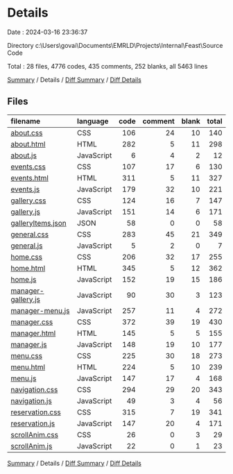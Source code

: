 # Details

Date : 2024-03-16 23:36:37

Directory c:\\Users\\govai\\Documents\\EMRLD\\Projects\\Internal\\Feast\\Source Code

Total : 28 files,  4776 codes, 435 comments, 252 blanks, all 5463 lines

[Summary](results.md) / Details / [Diff Summary](diff.md) / [Diff Details](diff-details.md)

## Files
| filename | language | code | comment | blank | total |
| :--- | :--- | ---: | ---: | ---: | ---: |
| [about.css](/about.css) | CSS | 106 | 24 | 10 | 140 |
| [about.html](/about.html) | HTML | 282 | 5 | 11 | 298 |
| [about.js](/about.js) | JavaScript | 6 | 4 | 2 | 12 |
| [events.css](/events.css) | CSS | 107 | 17 | 6 | 130 |
| [events.html](/events.html) | HTML | 311 | 5 | 11 | 327 |
| [events.js](/events.js) | JavaScript | 179 | 32 | 10 | 221 |
| [gallery.css](/gallery.css) | CSS | 124 | 16 | 7 | 147 |
| [gallery.js](/gallery.js) | JavaScript | 151 | 14 | 6 | 171 |
| [galleryItems.json](/galleryItems.json) | JSON | 58 | 0 | 0 | 58 |
| [general.css](/general.css) | CSS | 283 | 45 | 21 | 349 |
| [general.js](/general.js) | JavaScript | 5 | 2 | 0 | 7 |
| [home.css](/home.css) | CSS | 206 | 32 | 17 | 255 |
| [home.html](/home.html) | HTML | 345 | 5 | 12 | 362 |
| [home.js](/home.js) | JavaScript | 152 | 19 | 15 | 186 |
| [manager-gallery.js](/manager-gallery.js) | JavaScript | 90 | 30 | 3 | 123 |
| [manager-menu.js](/manager-menu.js) | JavaScript | 257 | 11 | 4 | 272 |
| [manager.css](/manager.css) | CSS | 372 | 39 | 19 | 430 |
| [manager.html](/manager.html) | HTML | 145 | 5 | 5 | 155 |
| [manager.js](/manager.js) | JavaScript | 148 | 19 | 10 | 177 |
| [menu.css](/menu.css) | CSS | 225 | 30 | 18 | 273 |
| [menu.html](/menu.html) | HTML | 224 | 5 | 10 | 239 |
| [menu.js](/menu.js) | JavaScript | 147 | 17 | 4 | 168 |
| [navigation.css](/navigation.css) | CSS | 294 | 29 | 20 | 343 |
| [navigation.js](/navigation.js) | JavaScript | 49 | 3 | 4 | 56 |
| [reservation.css](/reservation.css) | CSS | 315 | 7 | 19 | 341 |
| [reservation.js](/reservation.js) | JavaScript | 147 | 20 | 4 | 171 |
| [scrollAnim.css](/scrollAnim.css) | CSS | 26 | 0 | 3 | 29 |
| [scrollAnim.js](/scrollAnim.js) | JavaScript | 22 | 0 | 1 | 23 |

[Summary](results.md) / Details / [Diff Summary](diff.md) / [Diff Details](diff-details.md)